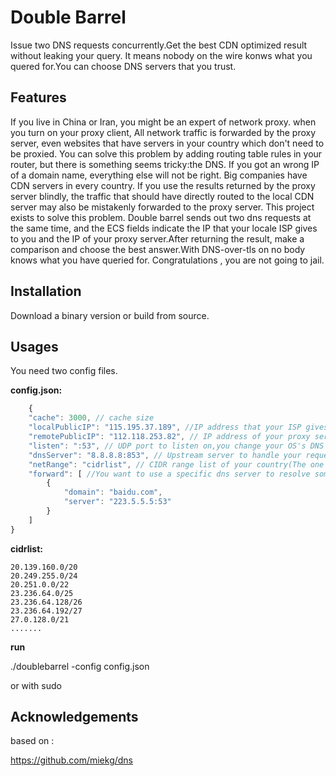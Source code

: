 # Double Barrel

Issue two DNS requests concurrently.Get the best CDN optimized result without leaking your query. It means nobody on the wire konws what you quered for.You can choose DNS servers that you trust.

## Features

If you live in China or Iran, you might be an expert of network proxy. when you turn on your proxy client, All network traffic is forwarded by the proxy server, even websites that have servers in your country which don't need to be proxied. You can solve this problem by adding routing table rules in your router, but there is something seems tricky:the DNS. If you got an wrong IP of a domain name, everything else will not be right. Big companies have CDN servers in every country. If you use the results returned by the proxy server blindly, the traffic that should have directly routed to the local CDN server may also be mistakenly forwarded to the proxy server.
This project exists to solve this problem. Double barrel sends out two dns requests at the same time, and the ECS fields indicate the IP that your locale ISP gives to you and the IP of your proxy server.After returning the result, make a comparison and choose the best answer.With DNS-over-tls on no body knows what you have queried for. Congratulations , you are not going to jail.

## Installation

Download a binary version or build from source. 

## Usages

You need two config files. 

__config.json:__

```js
    {
    "cache": 3000, // cache size
    "localPublicIP": "115.195.37.189", //IP address that your ISP gives to you.You can find it by visiting https://www.ipip.net/
    "remotePublicIP": "112.118.253.82", // IP address of your proxy server
    "listen": ":53", // UDP port to listen on,you change your OS's DNS server to this address
    "dnsServer": "8.8.8.8:853", // Upstream server to handle your request, the server must supoort DNS-over-tls
    "netRange": "cidrlist", // CIDR range list of your country(The one without freedom.)
    "forward": [ //You want to use a specific dns server to resolve some domain names, such as your company's intranet domain name.
        {
            "domain": "baidu.com",
            "server": "223.5.5.5:53"
        }
    ]
}
```

__cidrlist:__

    20.139.160.0/20
    20.249.255.0/24
    20.251.0.0/22
    23.236.64.0/25
    23.236.64.128/26
    23.236.64.192/27
    27.0.128.0/21
    .......

__run__

./doublebarrel -config config.json

or with sudo

## Acknowledgements

based on :

https://github.com/miekg/dns